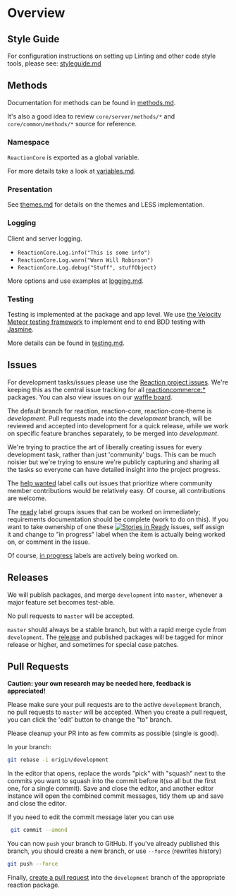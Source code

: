 # Overview
## Style Guide
For configuration instructions on setting up Linting and other code style tools, please see: [styleguide.md](styleguide.md)

## Methods
Documentation for methods can be found in [methods.md](methods.md).

It's also a good idea to review `core/server/methods/*` and `core/common/methods/*` source for reference.

### Namespace
`ReactionCore` is exported as a global variable.

For more details take a look at [variables.md](variables.md).

### Presentation
See [themes.md](themes.md) for details on the themes and LESS implementation.

### Logging
Client and server logging.
- `ReactionCore.Log.info("This is some info")`
- `ReactionCore.Log.warn("Warn Will Robinson")`
- `ReactionCore.Log.debug("Stuff", stuffObject)`

More options and use examples at [logging.md](logging.md).

### Testing
Testing is implemented at the package and app level. We use [the Velocity Meteor testing framework](https://velocity.meteor.com) to implement end to end BDD testing with [Jasmine](http://jasmine.github.io/).

More details can be found in [testing.md](testing.md).

## Issues
For development tasks/issues please use the [Reaction project issues](https://github.com/reactioncommerce/reaction/issues?state=open). We're keeping this as the central issue tracking for all [reactioncommerce:*](https://github.com/reactioncommerce/) packages. You can also view issues on our [waffle board](https://waffle.io/reactioncommerce/reaction).

The default branch for reaction, reaction-core, reaction-core-theme is _development_. Pull requests made into the _development_ branch, will be reviewed and accepted into development for a quick release, while we work on specific feature branches separately, to be merged into _development_.

We're trying to practice the art of liberally creating issues for every development task, rather than just 'community' bugs. This can be much noisier but we're trying to ensure we're publicly capturing and sharing all the tasks so everyone can have detailed insight into the project progress.

The [help wanted](https://github.com/reactioncommerce/reaction/labels/help%20wanted) label calls out issues that prioritize where community member contributions would be relatively easy. Of course, all contributions are welcome.

The [ready](https://github.com/reactioncommerce/reaction/labels/ready) label groups issues that can be worked on immediately; requirements documentation should be complete (work to do on this). If you want to take ownership of one these [![Stories in Ready](https://badge.waffle.io/reactioncommerce/reaction.svg?label=ready&title=Ready)](https://waffle.io/reactioncommerce/reaction) issues, self assign it and change to "in progress" label when the item is actually being worked on, or comment in the issue.

Of course, [in progress](https://github.com/reactioncommerce/reaction/labels/in%20progress) labels are actively being worked on.

## Releases
We will publish packages, and merge `development` into `master`, whenever a major feature set becomes test-able.

No pull requests to `master` will be accepted.

`master` should always be a stable branch, but with a rapid merge cycle from `development`.  The [release](https://github.com/reactioncommerce/reaction/releases) and published packages will be tagged for minor release or higher, and sometimes for special case patches.

## Pull Requests
**Caution: your own research may be needed here, feedback is appreciated!**

Please make sure your pull requests are to the active `development` branch, no pull requests to `master` will be accepted. When you create a pull request, you can click the 'edit' button to change the "to" branch.

Please cleanup your PR into as few commits as possible (single is good).

In your branch:

```bash
git rebase -i origin/development
```

In the editor that opens, replace the words "pick" with "squash" next to the commits you want to squash into the commit before it(so all but the first one, for a single commit). Save and close the editor, and another editor instance will open the combined commit messages, tidy them up and save and close the editor.

If you need to edit the commit message later you can use

```bash
 git commit --amend
```

You can now `push` your branch to GitHub. If you've already published this branch, you should create a new branch, or use `--force` (rewrites history)

```bash
git push --force
```

Finally, [create a pull request](https://help.github.com/articles/creating-a-pull-request/) into the `development` branch of the appropriate reaction package.
